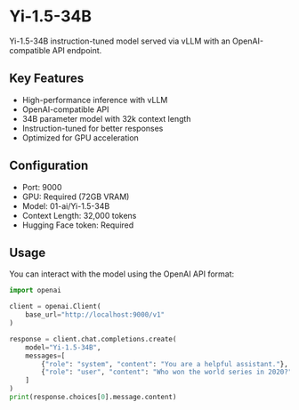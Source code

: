 # Yi-1.5-34B
Yi-1.5-34B instruction-tuned model served via vLLM with an OpenAI-compatible API endpoint.

## Key Features
- High-performance inference with vLLM
- OpenAI-compatible API
- 34B parameter model with 32k context length
- Instruction-tuned for better responses
- Optimized for GPU acceleration

## Configuration
- Port: 9000
- GPU: Required (72GB VRAM)
- Model: 01-ai/Yi-1.5-34B
- Context Length: 32,000 tokens
- Hugging Face token: Required

## Usage
You can interact with the model using the OpenAI API format:

```python
import openai

client = openai.Client(
    base_url="http://localhost:9000/v1"
)

response = client.chat.completions.create(
    model="Yi-1.5-34B",
    messages=[
        {"role": "system", "content": "You are a helpful assistant."},
        {"role": "user", "content": "Who won the world series in 2020?"}
    ]
)
print(response.choices[0].message.content)
``` 